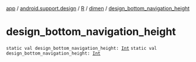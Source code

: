 [app](../../../index.md) / [android.support.design](../../index.md) / [R](../index.md) / [dimen](index.md) / [design_bottom_navigation_height](.)

# design_bottom_navigation_height

`static val design_bottom_navigation_height: `[`Int`](https://kotlinlang.org/api/latest/jvm/stdlib/kotlin/-int/index.html)
`static val design_bottom_navigation_height: `[`Int`](https://kotlinlang.org/api/latest/jvm/stdlib/kotlin/-int/index.html)